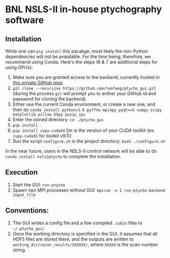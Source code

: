 # BNL NSLS-II in-house ptychography software
## Installation
While one can `pip install` this pacakge, most likely the non-Python dependencies will not be avaialable. For the time being, therefore, we recommend using Conda. Here's the steps (6 & 7 are additional steps for using GPUs):
1. Make sure you are granted access to the backend, currently hosted in [this private GitHub repo](https://github.com/leofang/ptycho)
2. `git clone --recursive https://github.com/leofang/ptycho_gui.git` (during the process `git` will prompt you to enther your GitHub id and password for cloning the backend)
3. Either use the current Conda environment, or create a new one, and then do 
`conda install python=3.6 pyfftw mpi4py pyqt>=5 numpy scipy matplotlib pillow h5py posix_ipc`
4. Enter the cloned directory: `cd ./ptycho_gui`
5. `pip install .`
6. `pip install cupy-cudaXX` \[`XX` is the version of your CUDA toolkit (ex: `cupy-cuda91` for toolkit v9.1)\]
7. Run the script `configure.sh` in the project directory: `bash ./configure.sh`

In the near future, users in the NSLS-II control network will be able to do `conda install nsls2ptycho` to complete the installation.

## Execution
1. Start the GUI: `run-ptycho`
2. Spawn two MPI processes without GUI: `mpirun -n 2 run-ptycho-backend input_file`

## Conventions:
1. The GUI writes a config file and a few compiled `.cubin` files to `~/.ptycho_gui/`
2. Once the working directory is specified in the GUI, it assumes that all HDF5 files are stored there, and the outputs are written to `working_dir/recon_results/SXXXXX/`, where `XXXXX` is the scan-number string.  
